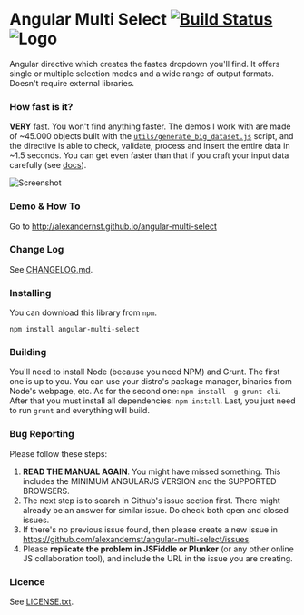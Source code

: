 # Angular Multi Select [![Build Status](https://travis-ci.org/alexandernst/angular-multi-select.svg?branch=master)](https://travis-ci.org/alexandernst/angular-multi-select) ![Logo](https://raw.githubusercontent.com/alexandernst/angular-multi-select/assets/logo_small.png)
Angular directive which creates the fastes dropdown you'll find.
It offers single or multiple selection modes and a wide range of output formats.
Doesn't require external libraries.

### How fast is it?

<b>VERY</b> fast. You won't find anything faster. The demos I work with are made of ~45.000 objects built with the <a href="https://github.com/alexandernst/angular-multi-select/blob/master/utils/generate_big_dataset.js">`utils/generate_big_dataset.js`</a> script, and the directive is able to check, validate, process and insert the entire data in ~1.5 seconds. You can get even faster than that if you craft your input data carefully (see <a href="http://alexandernst.github.io/angular-multi-select/#/under-the-hood">docs</a>).

![Screenshot](https://raw.githubusercontent.com/alexandernst/angular-multi-select/assets/demo.gif)

### Demo & How To
Go to http://alexandernst.github.io/angular-multi-select

### Change Log
See <a href="https://github.com/alexandernst/angular-multi-select/blob/master/CHANGELOG.md">CHANGELOG.md</a>.

### Installing

You can download this library from `npm`.

    npm install angular-multi-select

### Building

You'll need to install Node (because you need NPM) and Grunt. The first one is up to you. You can use
your distro's package manager, binaries from Node's webpage, etc. As for the second one: `npm install -g grunt-cli`.
After that you must install all dependencies: `npm install`. Last, you just need to run `grunt`
and everything will build.

### Bug Reporting
Please follow these steps:

1. **READ THE MANUAL AGAIN**. You might have missed something. This includes the MINIMUM ANGULARJS VERSION and the SUPPORTED BROWSERS.
2. The next step is to search in Github's issue section first. There might already be an answer for similar issue. Do check both open and closed issues.
3. If there's no previous issue found, then please create a new issue in https://github.com/alexandernst/angular-multi-select/issues.
4. Please **replicate the problem in JSFiddle or Plunker** (or any other online JS collaboration tool), and include the URL in the issue you are creating.

### Licence
See <a href="https://github.com/alexandernst/angular-multi-select/blob/master/LICENSE.txt">LICENSE.txt</a>.
